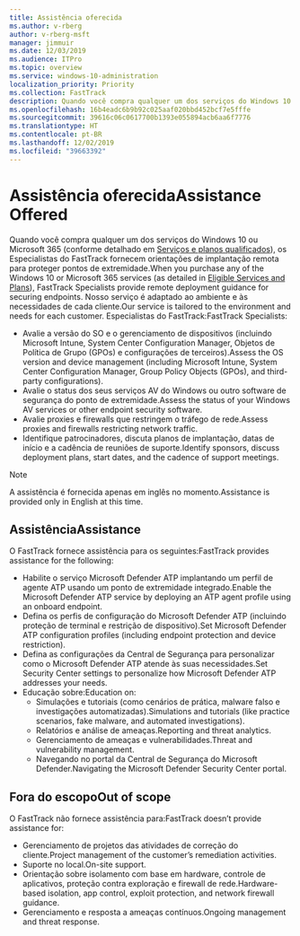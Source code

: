 ```yaml
---
title: Assistência oferecida
ms.author: v-rberg
author: v-rberg-msft
manager: jimmuir
ms.date: 12/03/2019
ms.audience: ITPro
ms.topic: overview
ms.service: windows-10-administration
localization_priority: Priority
ms.collection: FastTrack
description: Quando você compra qualquer um dos serviços do Windows 10 ou Microsoft 365, os Especialistas do FastTrack fornecem orientações de implantação remota para proteger pontos de extremidade. Nosso serviço é adaptado ao ambiente e às necessidades de cada cliente.
ms.openlocfilehash: 16b4eadc6b9b92c025aaf020bbd452bcf7e5fffe
ms.sourcegitcommit: 39616c06c0617700b1393e055894acb6aa6f7776
ms.translationtype: HT
ms.contentlocale: pt-BR
ms.lasthandoff: 12/02/2019
ms.locfileid: "39663392"
---
```

# <a name="assistance-offered"></a><span data-ttu-id="f51fe-104">Assistência oferecida</span><span class="sxs-lookup"><span data-stu-id="f51fe-104">Assistance Offered</span></span>  

<span data-ttu-id="f51fe-105">Quando você compra qualquer um dos serviços do Windows 10 ou Microsoft 365 (conforme detalhado em [Serviços e planos qualificados](M365-eligible-services-and-plans.md)), os Especialistas do FastTrack fornecem orientações de implantação remota para proteger pontos de extremidade.</span><span class="sxs-lookup"><span data-stu-id="f51fe-105">When you purchase any of the Windows 10 or Microsoft 365 services (as detailed in [Eligible Services and Plans](M365-eligible-services-and-plans.md)), FastTrack Specialists provide remote deployment guidance for securing endpoints.</span></span> <span data-ttu-id="f51fe-106">Nosso serviço é adaptado ao ambiente e às necessidades de cada cliente.</span><span class="sxs-lookup"><span data-stu-id="f51fe-106">Our service is tailored to the environment and needs for each customer.</span></span> <span data-ttu-id="f51fe-107">Especialistas do FastTrack:</span><span class="sxs-lookup"><span data-stu-id="f51fe-107">FastTrack Specialists:</span></span>
- <span data-ttu-id="f51fe-108">Avalie a versão do SO e o gerenciamento de dispositivos (incluindo Microsoft Intune, System Center Configuration Manager, Objetos de Política de Grupo (GPOs) e configurações de terceiros).</span><span class="sxs-lookup"><span data-stu-id="f51fe-108">Assess the OS version and device management (including Microsoft Intune, System Center Configuration Manager, Group Policy Objects (GPOs), and third-party configurations).</span></span>
- <span data-ttu-id="f51fe-109">Avalie o status dos seus serviços AV do Windows ou outro software de segurança do ponto de extremidade.</span><span class="sxs-lookup"><span data-stu-id="f51fe-109">Assess the status of your Windows AV services or other endpoint security software.</span></span>
- <span data-ttu-id="f51fe-110">Avalie proxies e firewalls que restringem o tráfego de rede.</span><span class="sxs-lookup"><span data-stu-id="f51fe-110">Assess proxies and firewalls restricting network traffic.</span></span>
- <span data-ttu-id="f51fe-111">Identifique patrocinadores, discuta planos de implantação, datas de início e a cadência de reuniões de suporte.</span><span class="sxs-lookup"><span data-stu-id="f51fe-111">Identify sponsors, discuss deployment plans, start dates, and the cadence of support meetings.</span></span>

> [!NOTE]
> <span data-ttu-id="f51fe-112">A assistência é fornecida apenas em inglês no momento.</span><span class="sxs-lookup"><span data-stu-id="f51fe-112">Assistance is provided only in English at this time.</span></span> 

## <a name="assistance"></a><span data-ttu-id="f51fe-113">Assistência</span><span class="sxs-lookup"><span data-stu-id="f51fe-113">Assistance</span></span>

<span data-ttu-id="f51fe-114">O FastTrack fornece assistência para os seguintes:</span><span class="sxs-lookup"><span data-stu-id="f51fe-114">FastTrack provides assistance for the following:</span></span>
- <span data-ttu-id="f51fe-115">Habilite o serviço Microsoft Defender ATP implantando um perfil de agente ATP usando um ponto de extremidade integrado.</span><span class="sxs-lookup"><span data-stu-id="f51fe-115">Enable the Microsoft Defender ATP service by deploying an ATP agent profile using an onboard endpoint.</span></span>
- <span data-ttu-id="f51fe-116">Defina os perfis de configuração do Microsoft Defender ATP (incluindo proteção de terminal e restrição de dispositivo).</span><span class="sxs-lookup"><span data-stu-id="f51fe-116">Set Microsoft Defender ATP configuration profiles (including endpoint protection and device restriction).</span></span>
- <span data-ttu-id="f51fe-117">Defina as configurações da Central de Segurança para personalizar como o Microsoft Defender ATP atende às suas necessidades.</span><span class="sxs-lookup"><span data-stu-id="f51fe-117">Set Security Center settings to personalize how Microsoft Defender ATP addresses your needs.</span></span>
- <span data-ttu-id="f51fe-118">Educação sobre:</span><span class="sxs-lookup"><span data-stu-id="f51fe-118">Education on:</span></span>
    - <span data-ttu-id="f51fe-119">Simulações e tutoriais (como cenários de prática, malware falso e investigações automatizadas).</span><span class="sxs-lookup"><span data-stu-id="f51fe-119">Simulations and tutorials (like practice scenarios, fake malware, and automated investigations).</span></span>
    - <span data-ttu-id="f51fe-120">Relatórios e análise de ameaças.</span><span class="sxs-lookup"><span data-stu-id="f51fe-120">Reporting and threat analytics.</span></span>
    - <span data-ttu-id="f51fe-121">Gerenciamento de ameaças e vulnerabilidades.</span><span class="sxs-lookup"><span data-stu-id="f51fe-121">Threat and vulnerability management.</span></span>
    - <span data-ttu-id="f51fe-122">Navegando no portal da Central de Segurança do Microsoft Defender.</span><span class="sxs-lookup"><span data-stu-id="f51fe-122">Navigating the Microsoft Defender Security Center portal.</span></span>

## <a name="out-of-scope"></a><span data-ttu-id="f51fe-123">Fora do escopo</span><span class="sxs-lookup"><span data-stu-id="f51fe-123">Out of scope</span></span>

<span data-ttu-id="f51fe-124">O FastTrack não fornece assistência para:</span><span class="sxs-lookup"><span data-stu-id="f51fe-124">FastTrack doesn’t provide assistance for:</span></span>
- <span data-ttu-id="f51fe-125">Gerenciamento de projetos das atividades de correção do cliente.</span><span class="sxs-lookup"><span data-stu-id="f51fe-125">Project management of the customer’s remediation activities.</span></span>
- <span data-ttu-id="f51fe-126">Suporte no local.</span><span class="sxs-lookup"><span data-stu-id="f51fe-126">On-site support.</span></span>
- <span data-ttu-id="f51fe-127">Orientação sobre isolamento com base em hardware, controle de aplicativos, proteção contra exploração e firewall de rede.</span><span class="sxs-lookup"><span data-stu-id="f51fe-127">Hardware-based isolation, app control, exploit protection, and network firewall guidance.</span></span>
- <span data-ttu-id="f51fe-128">Gerenciamento e resposta a ameaças contínuos.</span><span class="sxs-lookup"><span data-stu-id="f51fe-128">Ongoing management and threat response.</span></span>


